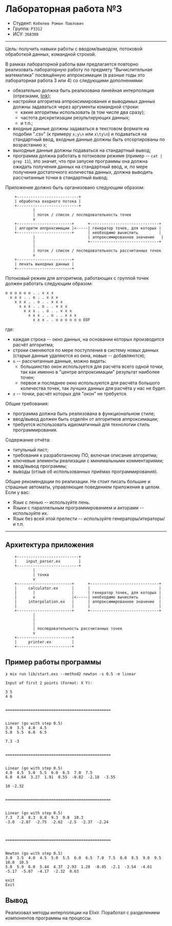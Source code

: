 # Лабораторная работа №3

- Студент: `Кобелев Роман Павлович`
- Группа: `P3312`
- ИСУ: `368308`
  
---

Цель: получить навыки работы с вводом/выводом, потоковой обработкой данных, командной строкой.

В рамках лабораторной работы вам предлагается повторно реализовать лабораторную работу по предмету "Вычислительная математика" посвящённую аппроксимации (в разные годы это лабораторная работа 3 или 4) со следующими дополнениями:

- обязательно должна быть реализована линейная интерполяция (отрезками, [link](https://en.wikipedia.org/wiki/Linear_interpolation));
- настройки алгоритма аппроксимирования и выводимых данных должны задаваться через аргументы командной строки:
   - какие алгоритмы использовать (в том числе два сразу);
   - частота дискретизации результирующих данных;
   - и т.п.;
- входные данные должны задаваться в текстовом формате на подобии ".csv" (к примеру `x;y\n` или `x\ty\n`) и подаваться на стандартный ввод, входные данные должны быть отсортированы по возрастанию x;
- выходные данные должны подаваться на стандартный вывод;
- программа должна работать в потоковом режиме (пример -- `cat | grep 11`), это значит, что при запуске программы она должна ожидать получения данных на стандартный ввод, и, по мере получения достаточного количества данных, должна выводить рассчитанные точки в стандартный вывод;

Приложение должно быть организовано следующим образом:

```text
    +---------------------------+
    | обработка входного потока |
    +---------------------------+
            |
            | поток / список / последовательность точек
            v
    +------------------------+      +------------------------------+
    | алгоритм аппроксимации |<-----| генератор точек, для которых |
    +------------------------+      | необходимо вычислить         |
            |                       | аппроксимированное значение   |
            |                       +------------------------------+
            |
            | поток / список / последовательность рассчитанных точек
            v
    +------------------------+
    | печать выходных данных |
    +------------------------+
```

Потоковый режим для алгоритмов, работающих с группой точек должен работать следующим образом:

```text
o o o o o o . . x x x
  x x x . . o . . x x x
    x x x . . o . . x x x
      x x x . . o . . x x x
        x x x . . o . . x x x
          x x x . . o . . x x x
            x x x . . o o o o o o EOF
```

где:

- каждая строка -- окно данных, на основании которых производится расчёт алгоритма;
- строки сменяются по мере поступления в систему новых данных (старые данные удаляются из окна, новые -- добавляются);
- `o` -- рассчитанные данные, можно видеть:
   - большинство окон используется для расчёта всего одной точки, так как именно в "центре аппроксимации" результат наиболее точен;
   - первое и последнее окно используются для расчёта большого количества точек, так лучших данных для расчёта у нас не будет.
- `x` -- точки, расчёт которых для "окон" не требуется.

Общие требования:

- программа должна быть реализована в функциональном стиле;
- ввод/вывод должен быть отделён от алгоритмов аппроксимации;
- требуется использовать идиоматичный для технологии стиль программирования.

Содержание отчёта:

- титульный лист;
- требования к разработанному ПО, включая описание алгоритма;
- ключевые элементы реализации с минимальными комментариями;
- ввод/вывод программы;
- выводы (отзыв об использованных приёмах программирования).

Общие рекомендации по реализации. Не стоит писать большие и страшные автоматы, управляющие поведением приложения в целом. Если у вас:

- Язык с ленью -- используйте лень.
- Языки с параллельным программированием и акторами -- используйте их.
- Язык без всей этой прелести -- используйте генераторы/итераторы/и т.п.

---

## Архитектура приложения

```text
    +---------------------------+
    |    input_parser.ex        |
    +---------------------------+
            |
            | точка
            v
    +------------------------+      +------------------------------+
    |     calculator.ex      |      |                              |
    |       |                |      | генератор точек, для которых |
    |       v                |<-----| необходимо вычислить         |
    |     interpolation.ex   |      | аппроксимированное значение  |
    |                        |      |                              |
    +------------------------+      +------------------------------+
            |
            |
            |
            | последовательность рассчитанных точек
            v
    +------------------------+
    |     printer.ex         |
    +------------------------+
```

## Пример работы программы

```text
❯ mix run lib/start.exs --method2 newton -s 0.5 -m linear

Input of first 2 points (Format: X Y):

3 5
4 6


==============================================


Linear (go with step 0.5)
3.0  3.5  4.0  4.5  
5.0  5.5  6.0  6.5  

7.3 -3


==============================================


Linear (go with step 0.5)
4.0  4.5  5.0  5.5  6.0  6.5  7.0  7.5  
6.0  4.64  3.27  1.91  0.55  -0.82  -2.18  -3.55  

10 -2.32


==============================================


Linear (go with step 0.5)
7.3  7.8  8.3  8.8  9.3  9.8  10.3  
-3.0  -2.87  -2.75  -2.62  -2.5  -2.37  -2.24  



==============================================


Newton (go with step 0.5)
3.0  3.5  4.0  4.5  5.0  5.5  6.0  6.5  7.0  7.5  8.0  8.5  9.0  9.5  10.0  10.5  
5.0  5.9  6.0  5.44  4.37  2.93  1.28  -0.45  -2.1  -3.54  -4.61  -5.17  -5.07  -4.17  -2.32  0.63  

exit
Exit
```

## Вывод

Реализовал методы интерполяции на Elixir. Поработал с разделением компонентов программы на процессы.
